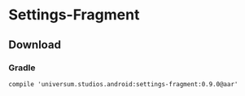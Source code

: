 Settings-Fragment
===============

## Download ##

### Gradle ###

    compile 'universum.studios.android:settings-fragment:0.9.0@aar'

